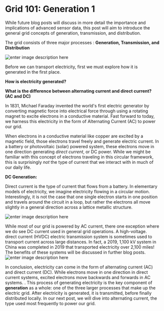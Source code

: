 # Grid 101: Generation 1
While future blog posts will discuss in more detail the importance and implications of advanced sensor data, this post will aim to introduce the general grid concepts of generation, transmission, and distribution. 

The grid consists of three major processes : **Generation, Transmission, and Distribution**


![enter image description here](https://www.eia.gov/energyexplained/electricity/images/transmission.jpg)

Before we can transport electricity, first we must explore how it is generated in the first place. 

**How is electricity generated?** 

**What is the difference between alternating current and direct current? (AC and DC)**

In 1831, Michael Faraday invented the world's first electric generator by converting magnetic force into electrical force through using a rotating magnet to excite electrons in a conductive material. Fast forward to today, we harness this electricity in the form of Alternating Current (AC) to power our grid.

 When electrons in a conductive material like copper are excited by a magnetic field, those electrons travel freely and generate electric current. In a battery or photovoltaic (solar) powered system, these electrons move in one direction generating *direct current*, or DC power. While we might be familiar with this concept of electrons traveling in this circular framework, this is surprisingly *not* the type of current that we interact with in much of our daily life. 

**DC Generation:**

Direct current is the type of current that flows from a battery. In elementary models of electricity, we imagine electricity flowing in a circular motion. Interestingly, it is not the case that one single electron starts in one position and travels around the circuit in a loop, but rather the electrons all move slightly in a general direction across a lattice metallic structure. 

![enter image description here](https://theengineeringmindset.com/wp-content/uploads/2018/01/electrical-current-flow-in-circuit.gif)

While most of our grid is powered by AC current, there one exception where we do see DC current used in general grid operations.  A high-voltage. direct current (HVDC) electric transmission system is sometimes used to transport current across large distances. In fact, a 2019, 1,100 kV system in China was completed in 2019 that transported electricity over 2,100 miles! The benefits of these systems will be discussed in further blog posts. 
![enter image description here](https://1.bp.blogspot.com/-2jL3imcICC8/YRv6MnbB3uI/AAAAAAAAEaY/6yZRpKgrm_wYIdgT9bA9UFyzi1EE8nvaQCLcBGAsYHQ/s0/DIF+-+Comparison+Between+HVAC+and+HVDC+-+0.png)

In conclusion, electricity can come in the form of alternating current (AC) and direct current (DC). While electrons move in one direction in direct current systems, excited electrons move backwards and forwards in AC systems. . This process of generating electricity is the key component of **generation** as a whole: one of the three larger processes that make up the electric grid. After electricity is generated, it is transmitted, before finally distributed locally. In our next post, we will dive into alternating current, the type used most frequently to power our grid. 
